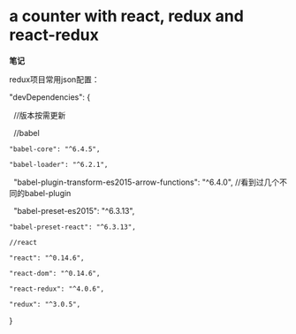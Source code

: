 # a counter with react, redux and react-redux

<strong>笔记</strong>

redux项目常用json配置：

  "devDependencies": {
  
    //版本按需更新
    
    //babel
    
    "babel-core": "^6.4.5",
    
    "babel-loader": "^6.2.1",
    
    "babel-plugin-transform-es2015-arrow-functions": "^6.4.0",  //看到过几个不同的babel-plugin
    
    "babel-preset-es2015": "^6.3.13",
    
    "babel-preset-react": "^6.3.13",
    
    //react
    
    "react": "^0.14.6",
    
    "react-dom": "^0.14.6",
    
    "react-redux": "^4.0.6",
    
    "redux": "^3.0.5",
    
  }
